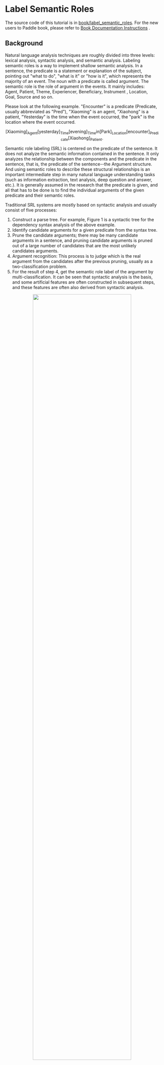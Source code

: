 
# Label Semantic Roles

The source code of this tutorial is in [book/label_semantic_roles](https://github.com/PaddlePaddle/book/tree/develop/07.label_semantic_roles). For the new users to Paddle book, please refer to [Book Documentation Instructions](https://github.com/PaddlePaddle/book#running-the-book) .

## Background

Natural language analysis techniques are roughly divided into three levels: lexical analysis, syntactic analysis, and semantic analysis. Labeling semantic roles is a way to implement shallow semantic analysis. In a sentence, the predicate is a statement or explanation of the subject, pointing out "what to do", "what is it" or "how is it", which represents the majority of an event. The noun with a predicate is called argument. The semantic role is the role of argument in the events. It mainly includes: Agent, Patient, Theme, Experiencer, Beneficiary, Instrument , Location, Goal, Source and so on.

Please look at the following example. "Encounter" is a predicate (Predicate, usually abbreviated as "Pred"), "Xiaoming" is an agent, "Xiaohong" is a patient, "Yesterday" is the time when the event occurred, the "park" is the location where the event occurred.

$$\mbox{[Xiaoming]}_{\mbox{Agent}}\mbox{[yesterday]}_{\mbox{Time}}\mbox{[evening]}_\mbox{Time}\mbox{in[Park]}_{\mbox{Location}}\mbox{[encounter]}_{\mbox{Predicate}}\mbox{[Xiaohong]}_{\mbox{Patient}}\mbox{. }$$

Semantic role labeling (SRL) is centered on the predicate of the sentence. It does not analyze the semantic information contained in the sentence. It only analyzes the relationship between the components and the predicate in the sentence, that is, the predicate of the sentence--the Argument structure. And using semantic roles to describe these structural relationships is an important intermediate step in many natural language understanding tasks (such as information extraction, text analysis, deep question and answer, etc.). It is generally assumed in the research that the predicate is given, and all that has to be done is to find the individual arguments of the given predicate and their semantic roles.

Traditional SRL systems are mostly based on syntactic analysis and usually consist of five processes:

1. Construct a parse tree. For example, Figure 1 is a syntactic tree for the dependency syntax analysis of the above example.
2. Identify candidate arguments for a given predicate from the syntax tree.
3. Prune the candidate arguments; there may be many candidate arguments in a sentence, and pruning candidate arguments is pruned out of a large number of candidates that are the most unlikely candidates arguments.
4. Argument recognition: This process is to judge which is the real argument from the candidates after the previous pruning, usually as a two-classification problem.
5. For the result of step 4, get the semantic role label of the argument by multi-classification. It can be seen that syntactic analysis is the basis, and some artificial features are often constructed in subsequent steps, and these features are often also derived from syntactic analysis.

<div align="center">
<img src="https://github.com/PaddlePaddle/book/blob/develop/07.label_semantic_roles/image/dependency_parsing.png?raw=true" width = "80%" align=center /><br>
Figure 1. Example of dependency syntax analysis tree
</div>

However, complete syntactic analysis needs to determine all the syntactic information contained in a sentence and the relationship between the components of the sentence. It is a very difficult task. The accuracy of syntactic analysis in current technology is not good, and the little errors in syntactic analysis will caused the SRL error. In order to reduce the complexity of the problem and obtain certain syntactic structure information, the idea of ​​"shallow syntactic analysis" came into being. Shallow syntactic analysis is also called partial parsing or chunking. Different from full syntactic analysis which obtains a complete syntactic tree, shallow syntactic analysis only needs to identify some relatively simple independent components of the sentence, such as verb phrases, these identified structures are called chunks. In order to avoid the difficulties caused by the failure to obtain a syntactic tree with high accuracy, some studies \[[1](#References)\] also proposed a chunk-based SRL method. The block-based SRL method solves the SRL as a sequence labeling problem. Sequence labeling tasks generally use the BIO representation to define the set of labels for sequence annotations. Firstly, Let's introduce this representation. In the BIO notation, B stands for the beginning of the block, I stands for the middle of the block, and O stands for the end of the block. Different blocks are assigned different labels by B, I, and O. For example, for a block group extended by role A, the first block it contains is assigned to tag B-A, the other blocks it contains are assigned to tag I-A, and the block not belonging to any argument is assigned tag O.

Let's continue to take the above sentence as an example. Figure 1 shows the BIO representation method.

<div align="center">
<img src="https://github.com/PaddlePaddle/book/blob/develop/07.label_semantic_roles/image/bio_example.png?raw=true" width = "90%" align=center /><br>
Figure 2. Example of BIO labeling method
</div>

As can be seen from the above example, it is a relatively simple process to directly get the semantic roles labeling result of the argument according to the sequence labeling result. This simplicity is reflected in: (1) relying on shallow syntactic analysis, reducing the requirements and difficulty of syntactic analysis; (2) there is no candidate argument to pruning in this step; (3) the identification and labeling of arguments are realized at the same time. This integrated approach to arguments identification and labeling simplifies the process, reduces the risk of error accumulation, and often achieves better results.

Similar to the block-based SRL method, in this tutorial we also regard the SRL as a sequence labeling problem. The difference is that we only rely on input text sequences, without relying on any additional syntax analysis results or complex artificial features. And constructing an end-to-end learning SRL system by using deep neural networks. Let's take the public data set of the SRL task in the [CoNLL-2004 and CoNLL-2005 Shared Tasks](http://www.cs.upc.edu/~srlconll/) task as an example to practice the following  tasks. Giving a sentence and a predicate in this sentence, through the way of sequence labeling, find the arguments corresponding to the predicate from the sentence, and mark their semantic roles.

## Model Overview

Recurrent Neural Network is an important model for modeling sequences. It is widely used in natural language processing tasks. Unlike the feed-forward neural network, the RNN is able to handle the contextual correlation between inputs. LSTM is an important variant of RNN that is commonly used to learn the long-range dependencies contained in long sequences. We have already introduced in [Sentiment Analysis](https://github.com/PaddlePaddle/book/tree/develop/06.understand_sentiment), in this article we still use LSTM to solve the SRL problem.

### Stacked Recurrent Neural Network

The deep network helps to form hierarchical features, and the upper layers of the network form more complex advanced features based on the primary features that have been learned in the lower layers. Although the LSTM is expanded along the time axis and is equivalent to a very "deep" feedforward network. However, since the LSTM time step parameters are shared, the mapping of the $t-1$ time state to the time of $t$ always passes only one non-linear mapping. It means that the modeling of state transitions by single-layer LSTM is “shallow”. Stacking multiple LSTM units, making the output of the previous LSTM$t$ time as the input of the next LSTM unit $t$ time, helps us build a deep network. We call it the first version of the stack ecurrent neural networks. Deep networks improve the ability of models to fit complex patterns and better model patterns across different time steps\[[2](#References)\].

However, training a deep LSTM network is not an easy task. Stacking multiple LSTM cells in portrait orientation may encounter problems with the propagation of gradients in the longitudinal depth. Generally, stacking 4 layers of LSTM units can be trained normally. When the number of layers reaches 4~8 layers, performance degradation will occur. At this time, some new structures must be considered to ensure the gradient is transmitted vertically and smoothly. This is a problem that must be solved in training a deep LSTM networks. We can learn from LSTM to solve one of the tips of the "gradient disappearance and gradient explosion" problem: there is no nonlinear mapping on the information propagation route of Memory Cell, and neither gradient decay nor explosion when the gradient propagates back. Therefore, the deep LSTM model can also add a path that ensures smooth gradient propagation in the vertical direction.

The operation performed by an LSTM unit can be divided into three parts: (1) Input-to-hidden: Each time step input information $x$ will first pass through a matrix map and then as a forgetting gate, input gate, memory unit, output gate's input. Note that this mapping does not introduce nonlinear activation; (2) Hidden-to-hidden: this step is the main body of LSTM calculation, including forgotten gate, input gate, memory unit update, output gate calculation; (3) hidden-to-output: usually simple to activate the hidden layer vector. On the basis of the first version of the stack network, we add a new path: in addition to the previous LSTM output, the mapping of the input of the previous LSTM to the hidden layer is used as a new input. and a new input is added. At the same time, add a linear map to learn a new transform.

Figure 3 is a schematic structural diagram of a finally obtained stack recurrent neural network.

<p align="center">
<img src="https://github.com/PaddlePaddle/book/blob/develop/07.label_semantic_roles/image/stacked_lstm.png?raw=true" width = "40%" align=center><br>
Figure 3. Schematic diagram of stack-based recurrent neural network based on LSTM
</p>

### Bidirectional Recurrent Neural Network

In LSTM, the hidden layer vector at the time of $t$ encodes all input information until the time of $t$. The LSTM at $t$ can see the history, but cannot see the future. In most natural language processing tasks, we almost always get the whole sentence. In this case, if you can get future information like the historical information, it will be of great help to the sequence learning task.

In order to overcome this shortcoming, we can design a bidirectional recurrent network unit, which is simple and straightforward: make a small modification to the stack recurrent neural network of the previous section, stack multiple LSTM units, and let each layer of LSTM units learn the output sequence of the previous layer in the order of forward, reverse, forward …… So, starting from layer 2, our LSTM unit will always see historical and future information at $t$. Figure 4 is a schematic diagram showing the structure of a bidirectional recurrent neural network based on LSTM.

<p align="center">
<img src="https://github.com/PaddlePaddle/book/blob/develop/07.label_semantic_roles/image/bidirectional_stacked_lstm.png?raw=true" width = "60%" align=center><br>
Figure 4. Schematic diagram of a bidirectional recurrent neural network based on LSTM
</p>

It should be noted that this bidirectional RNN structure is not the same as the bidirectional RNN structure used by Bengio etc in machine translation tasks\[[3](#References), [4](#References)\] Another bidirectional recurrent neural network will be introduced in the following [Machine Translation](https://github.com/PaddlePaddle/book/blob/develop/08.machine_translation) task.

### Conditional Random Field

The idea of ​​using a neural network model to solve a problem usually is: the front-layer network learns the feature representation of the input, and the last layer of the network completes the final task based on the feature. In the SRL task, the feature representation of the deep LSTM network learns input. Conditional Random Filed (CRF) completes the sequence labeling on th basis of features at the end of the entire network.

CRF is a probabilistic structural model, which can be regarded as a probabilistic undirected graph model. Nodes represent random variables and edges represent probability dependencies between random variables. In simple terms, CRF learns the conditional probability $P(X|Y)$, where $X = (x_1, x_2, ... , x_n)$ is the input sequence, $Y = (y_1, y_2, ..., y_n $ is a sequence of tokens; the decoding process is given the $X$ sequence to solve the $Y$ sequence with the largest $P(Y|X)$, that is $Y^* = \mbox{arg max}_{Y} P( Y | X)$.

The sequence labeling task only needs to consider that both the input and the output are a linear sequence. And since we only use the input sequence as a condition and do not make any conditional independent assumptions, there is no graph structure between the elements of the input sequence. In summary, the CRF defined on the chain diagram shown in Figure 5 is used in the sequence labeling task, which is called Linear Chain Conditional Random Field.

<p align="center">
<img src="https://github.com/PaddlePaddle/book/blob/develop/07.label_semantic_roles/image/linear_chain_crf.png?raw=true" width = "35%" align=center><br>
Figure 5. Linear chain conditional random field used in sequence labeling tasks
</p>

According to the factorization theorem on the linear chain condition random field \[[5](#References)\], the probability of a particular tag sequence $Y$ can be defined as given in the observation sequence $X$:

$$p(Y | X) = \frac{1}{Z(X)} \text{exp}\left(\sum_{i=1}^{n}\left(\sum_{j}\lambda_{ j}t_{j} (y_{i - 1}, y_{i}, X, i) + \sum_{k} \mu_k s_k (y_i, X, i)\right)\right)$$

Where $Z(X)$ is the normalization factor, and $t_j$ is the feature function defined on the edge, depending on the current and previous position, which called the transition feature. It represents the transition probability of the input sequence $X$ and its labeling sequence marked at the $i$ and $i - 1$ positions. $s_k$ is a feature function defined on the node, called a state feature, which depends on the current position. It represents the probability of marking for the observation sequence $X$ and its $i$ position. $\lambda_j$ and $\mu_k$ are the weights corresponding to the transfer feature function and the state feature function respectively. In fact, $t$ and $s$ can be represented in the same mathematical form, and the transfer feature and state are summed at each position $i$: $f_{k}(Y, X) = \sum_{i =1}^{n}f_k({y_{i - 1}, y_i, X, i})$. Calling $f$ collectively as a feature function, so $P(Y|X)$ can be expressed as:

$$p(Y|X, W) = \frac{1}{Z(X)}\text{exp}\sum_{k}\omega_{k}f_{k}(Y, X)$$

$\omega$ is the weight corresponding to the feature function and is the parameter to be learned by the CRF model. During training, for a given input sequence and the corresponding set of markup sequences $D = \left[(X_1, Y_1), (X_2 , Y_2) , ... , (X_N, Y_N)\right]$ , by regularizing the maximum likelihood estimation to solve the following optimization objectives:

$$\DeclareMathOperator*{\argmax}{arg\,max} L(\lambda, D) = - \text{log}\left(\prod_{m=1}^{N}p(Y_m|X_m, W )\right) + C \frac{1}{2}\lVert W\rVert^{2}$$

This optimization objectives can be solved by the back propagation algorithm together with the entire neural network. When decoding, for a given input sequence $X$, the output sequence $\bar{Y}$ of maximizing the conditional probability $\bar{P}(Y|X)$ by the decoding algorithm (such as: Viterbi algorithm, Beam Search).

### Deep bidirectional LSTM (DB-LSTM) SRL model

In the SRL task, the input is “predicate” and “a sentence”. The goal is to find the argument of the predicate from this sentence and mark the semantic role of the argument. If a sentence contains $n$ predicates, the sentence will be processed for $n$ times. One of the most straightforward models is the following:

1. Construct the input;
 - Input 1 is the predicate and 2 is the sentence
 - Extend input 1 to a sequence as long as input 2, expressed by one-hot mode;
2. The predicate sequence and sentence sequence of the one-hot format are converted into a sequence of word vectors represented by real vectors through a vocabulary;
3. The two word vector sequences in step 2 are used as input of the bidirectional LSTM to learn the feature representation of the input sequence;
4. The CRF takes the features learned in the model in step 3 as input, and uses the tag sequence as the supervised signal to implement sequence labeling;

You can try this method. Here, we propose some improvements that introduce two simple features that are very effective in improving system performance:

- Predicate's context: In the above method, only the word vector of the predicate is used to express all the information related to the predicate. This method is always very weak, especially if the predicate appears multiple times in the sentence, it may cause certain ambiguity. From experience, a small segment of several words before and after the predicate can provide more information to help resolve ambiguity. So, we add this kind of experience to the model, and extract a "predicate context" fragment for each predicate, that is, a window fragment composed of $n$ words before and after the predicate;
- Predicate context area's tag: Introduces a 0-1 binary variable for each word in the sentence, which indicats whether they are in the "predicate context" fragment;

The modified model is as follows (Figure 6 is a schematic diagram of the model structure with a depth of 4):

1. Construct input
 - Input 1 is a sentence sequence, input 2 is a predicate sequence, input 3 is a predicate context, and $n$ words before and after the predicate are extracted from the sentence to form a predicate context, which represented by one-hot. Input 4 is a predicate context area which marks whether each word in the sentence is in the context of the predicate;
 - Extend the input 2~3 to a sequence as long as the input 1;
2. Input 1~4 are converted into a sequence of word vectors represented by real vectors in vocabulary; where inputs 1 and 3 share the same vocabulary, and inputs 2 and 4 each have their own vocabulary;
3. The four word vector sequences in step 2 are used as input to the bidirectional LSTM model; the LSTM model learns the feature representation of the input sequence to obtain a new feature representation sequence;
4. The CRF takes the features learned in step 3 of the LSTM as input, and uses the marked sequence as the supervised signal to complete the sequence labeling;

<div align="center">
<img src="https://github.com/PaddlePaddle/book/blob/develop/07.label_semantic_roles/image/db_lstm_network.png?raw=true" width = "60%" align=center /><br>
Figure 6. Deep bidirectional LSTM  model on the SRL task
</div>


## Data Introduction

In this tutorial, We use the data set opened by the [CoNLL 2005](http://www.cs.upc.edu/~srlconll/) SRL task as an example. It is important to note that the training set and development set of the CoNLL 2005 SRL task are not free for public after the competition. Currently, only the test set is available, including 23 in the Wall Street Journal and 3 in the Brown corpus. In this tutorial, we use the WSJ data in the test set to solve the model for the training set. However, since the number of samples in the test set is far from enough, if you want to train an available neural network SRL system, consider paying for the full amount of data.

The original data also includes a variety of information such as part-of-speech tagging, named entity recognition, and syntax parse tree. In this tutorial, we use the data in the test.wsj folder for training and testing, and only use the data under the words folder (text sequence) and the props folder (labeled results). The data directories used in this tutorial are as follows:

```text
conll05st-release/
└── test.wsj
    ├── props # Label result
    └── words # Input text sequence
```

The labeling information is derived from the labeling results of Penn TreeBank\[[7](#References)\] and PropBank\[[8](#References)\]. The label of the PropBank labeling result is different from the labeling result label we used in the first example of the article, but the principle is the same. For the description of the meaning of the labeling result label, please refer to the paper \[[9](#References)\].

The raw data needs to be preprocessed in order to be processed by PaddlePaddle. The preprocessing includes the following steps:

1. Combine text sequences and tag sequences into one record;
2. If a sentence contains $n$ predicates, the sentence will be processed for $n$ times, becoming a $n$ independent training sample, each sample with a different predicate;
3. Extract the predicate context and construct the predicate context area tag;
4. Construct a tag represented by the BIO method;
5. Get the integer index corresponding to the word according to the dictionary.

After the pre-processing is completed, a training sample data contains 9 fields, namely: sentence sequence, predicate, predicate context (accounting for 5 columns), predicate context area tag, and labeling sequence. The following table is an example of a training sample.

| Sentence Sequence | Predicate | Predicate Context (Window = 5) | Predicate Context Area Tag | Label Sequence |
|---|---|---|---|---|
| A | set | n't been set . × | 0 | B-A1 |
| record | set | n't been set . × | 0 | I-A1 |
| date | set | n't been set . × | 0 | I-A1 |
| has | set | n't been set . × | 0 | O |
| n't | set | n't been set . × | 1 | B-AM-NEG |
| been | set | n't been set . × | 1 | O |
| set | set | n't been set . × | 1 | B-V |
| . | set | n't been set . × | 1 | O |


In addition to the data, we also provide the following resources:

| File Name | Description |
|---|---|
| word_dict | Input a dictionary of sentences for a total of 44068 words |
| label_dict | Tag dictionary, total 106 tags |
| predicate_dict | Dictionary of predicates, totaling 3162 words |
| emb | A trained vocabulary, 32-dimensional |

We trained a language model on English Wikipedia to get a word vector to initialize the SRL model. During the training of the SRL model, the word vector is no longer updated. For the language model and word vector, refer to [Word Vector](https://github.com/PaddlePaddle/book/blob/develop/04.word2vec) for this tutorial. The corpus of our training language model has a total of 995,000,000 tokens, and the dictionary size is controlled to 4,900,000 words. CoNLL 2005 training corpus 5% of this word is not in 4900,000 words, we have seen them all unknown words, with `<unk>` representation.

Get the dictionary and print the dictionary size:

```python
from __future__ import print_function

import math, os
import numpy as np
import paddle
import paddle.dataset.conll05 as conll05
import paddle.fluid as fluid
import six
import time

with_gpu = os.getenv('WITH_GPU', '0') != '0'

word_dict, verb_dict, label_dict = conll05.get_dict()
word_dict_len = len(word_dict)
label_dict_len = len(label_dict)
pred_dict_len = len(verb_dict)

print('word_dict_len: ', word_dict_len)
print('label_dict_len: ', label_dict_len)
print('pred_dict_len: ', pred_dict_len)
```

## Model Configuration

- Define input data dimensions and model hyperparameters.

```python
mark_dict_len = 2    # The dimension of the context area flag, which is a 0-1 2 value feature, so the dimension is 2
word_dim = 32        # Word vector dimension
mark_dim = 5         # The predicate context area is mapped to a real vector by the vocabulary, which is the adjacent dimension
hidden_dim = 512     # LSTM Hidden Layer Vector Dimensions : 512 / 4
depth = 8            # depth of stack LSTM
mix_hidden_lr = 1e-3 # Basic learning rate of fundamental_chain_crf layer

IS_SPARSE = True     # Whether to update embedding in sparse way
PASS_NUM = 10        # Training epoches
BATCH_SIZE = 10      # Batch size

embedding_name = 'emb'
```

It should be specially noted that the parameter `hidden_dim = 512` actually specifies the dimension of the LSTM hidden layer's vector is 128. For this, please refer to the description of `dynamic_lstm` in the official PaddlePaddle API documentation.

- As is mentioned above, we use the trained word vector based on English Wikipedia to initialize the embedding layer parameters of the total six features of the sequence input and predicate context, which are not updated during training.

```python
#Here load the binary parameters saved by PaddlePaddle
def load_parameter(file_name, h, w):
    with open(file_name, 'rb') as f:
        f.read(16)  # skip header.
        return np.fromfile(f, dtype=np.float32).reshape(h, w)
```



## Training Model

- We train according to the network topology and model parameters. We also need to specify the optimization method when constructing. Here we use the most basic SGD method (momentum is set to 0), and set the learning rate, regularition, and so on.

Define hyperparameters for the training process

```python
use_cuda = False #Execute training on cpu
save_dirname = "label_semantic_roles.inference.model" #The model parameters obtained by training are saved in the file.
is_local = True
```

### Data input layer definition
Defines the format of the model input features, including the sentence sequence, the predicate, the five features of the predicate context, and the predicate context area flags.

```python
# Sentence sequences
word = fluid.data(
    name='word_data', shape=[None, 1], dtype='int64', lod_level=1)

# predicate
predicate = fluid.data(
    name='verb_data', shape=[None, 1], dtype='int64', lod_level=1)

# predicate context's 5 features
ctx_n2 = fluid.data(
    name='ctx_n2_data', shape=[None, 1], dtype='int64', lod_level=1)
ctx_n1 = fluid.data(
    name='ctx_n1_data', shape=[None, 1], dtype='int64', lod_level=1)
ctx_0 = fluid.data(
    name='ctx_0_data', shape=[None, 1], dtype='int64', lod_level=1)
ctx_p1 = fluid.data(
    name='ctx_p1_data', shape=[None, 1], dtype='int64', lod_level=1)
ctx_p2 = fluid.data(
    name='ctx_p2_data', shape=[None, 1], dtype='int64', lod_level=1)

# Predicate conotext area flag
mark = fluid.data(
    name='mark_data', shape=[None, 1], dtype='int64', lod_level=1)
```
### Defining the network structure
First pre-train and define the model input layer

```python
#pre-training predicate and predicate context area flags
predicate_embedding = fluid.embedding(
    input=predicate,
    size=[pred_dict_len, word_dim],
    dtype='float32',
    is_sparse=IS_SPARSE,
    param_attr='vemb')

mark_embedding = fluid.embedding(
    input=mark,
    size=[mark_dict_len, mark_dim],
    dtype='float32',
    is_sparse=IS_SPARSE)

#Sentence sequences and predicate context 5 features then pre-trained
word_input = [word, ctx_n2, ctx_n1, ctx_0, ctx_p1, ctx_p2]
#Because word vector is pre-trained, no longer training embedding table,
# The trainable's parameter attribute set to False prevents the embedding table from being updated during training
emb_layers = [
    fluid.embedding(
        size=[word_dict_len, word_dim],
        input=x,
        param_attr=fluid.ParamAttr(
            name=embedding_name, trainable=False)) for x in word_input
]
# Pre-training results for adding predicate and predicate context area tags
emb_layers.append(predicate_embedding)
emb_layers.append(mark_embedding)
```
Define eight LSTM units to learn all input sequences in "forward/reverse" order.

```python
# A total of 8 LSTM units are trained, each unit is oriented from left to right or right to left.
# Determined by the parameter `is_reverse`
# First stack structure
hidden_0_layers = [
    fluid.layers.fc(input=emb, size=hidden_dim, act='tanh')
    for emb in emb_layers
]

hidden_0 = fluid.layers.sums(input=hidden_0_layers)

lstm_0 = fluid.layers.dynamic_lstm(
    input=hidden_0,
    size=hidden_dim,
    candidate_activation='relu',
    gate_activation='sigmoid',
    cell_activation='sigmoid')

# Stack L-LSTM and R-LSTM with directly connected sides
input_tmp = [hidden_0, lstm_0]

# remaining stack structure
for i in range(1, depth):
    mix_hidden = fluid.layers.sums(input=[
        fluid.layers.fc(input=input_tmp[0], size=hidden_dim, act='tanh'),
        fluid.layers.fc(input=input_tmp[1], size=hidden_dim, act='tanh')
    ])

    lstm = fluid.layers.dynamic_lstm(
        input=mix_hidden,
        size=hidden_dim,
        candidate_activation='relu',
        gate_activation='sigmoid',
        cell_activation='sigmoid',
        is_reverse=((i % 2) == 1))

    input_tmp = [mix_hidden, lstm]

# Fetch the output of the last stack LSTM and the input of this LSTM unit to the hidden layer mapping,
# Learn the state feature of CRF after a fully connected layer maps to the dimensions of the tags dictionary
feature_out = fluid.layers.sums(input=[
    fluid.layers.fc(input=input_tmp[0], size=label_dict_len, act='tanh'),
    fluid.layers.fc(input=input_tmp[1], size=label_dict_len, act='tanh')
])

# tag/label sequence
target = fluid.data(
    name='target', shape=[1], dtype='int64', lod_level=1)

# Learning CRF transfer features
crf_cost = fluid.layers.linear_chain_crf(
    input=feature_out,
    label=target,
    param_attr=fluid.ParamAttr(
        name='crfw', learning_rate=mix_hidden_lr))


avg_cost = fluid.layers.mean(crf_cost)

# Use the most basic SGD optimization method (momentum is set to 0)
sgd_optimizer = fluid.optimizer.SGD(
    learning_rate=fluid.layers.exponential_decay(
        learning_rate=0.01,
        decay_steps=100000,
        decay_rate=0.5,
        staircase=True))

sgd_optimizer.minimize(avg_cost)


```

The data introduction section mentions the payment of the CoNLL 2005 training set. Here we use the test set training for everyone to learn. Conll05.test() produces one sample every time, containing 9 features, then shuffle and after batching as the input for training.

```python
crf_decode = fluid.layers.crf_decoding(
    input=feature_out, param_attr=fluid.ParamAttr(name='crfw'))

train_data = fluid.io.batch(
    fluid.io.shuffle(
        paddle.dataset.conll05.test(), buf_size=8192),
    batch_size=BATCH_SIZE)

place = fluid.CUDAPlace(0) if use_cuda else fluid.CPUPlace()

```

The corresponding relationship between each data and data_layer is specified by the feeder. The following feeder indicates that the data_layer corresponding to the 0th column of the data generated by conll05.test() is `word`.


```python
feeder = fluid.DataFeeder(
    feed_list=[
        word, ctx_n2, ctx_n1, ctx_0, ctx_p1, ctx_p2, predicate, mark, target
    ],
    place=place)
exe = fluid.Executor(place)
```

Start training

```python
main_program = fluid.default_main_program()

exe.run(fluid.default_startup_program())
embedding_param = fluid.global_scope().find_var(
    embedding_name).get_tensor()
embedding_param.set(
    load_parameter(conll05.get_embedding(), word_dict_len, word_dim),
    place)

start_time = time.time()
batch_id = 0
for pass_id in six.moves.xrange(PASS_NUM):
    for data in train_data():
        cost = exe.run(main_program,
                       feed=feeder.feed(data),
                       fetch_list=[avg_cost])
        cost = cost[0]

        if batch_id % 10 == 0:
            print("avg_cost: " + str(cost))
            if batch_id != 0:
                print("second per batch: " + str((time.time(
                ) - start_time) / batch_id))
            # Set the threshold low to speed up the CI test
            if float(cost) < 60.0:
                if save_dirname is not None:
                    fluid.io.save_inference_model(save_dirname, [
                        'word_data', 'verb_data', 'ctx_n2_data',
                        'ctx_n1_data', 'ctx_0_data', 'ctx_p1_data',
                        'ctx_p2_data', 'mark_data'
                    ], [feature_out], exe)
                break

        batch_id = batch_id + 1
```


## Model Application

After completing the training, the optimal model needs to be selected according to a performance indicator we care about. You can simply select the model with the least markup error on the test set. We give an example of using a trained model for prediction as follows.

First set the parameters of the prediction process

```python
use_cuda = False #predict on cpu
save_dirname = "label_semantic_roles.inference.model" #call trained model for prediction

place = fluid.CUDAPlace(0) if use_cuda else fluid.CPUPlace()
exe = fluid.Executor(place)
```
Set the input, use LoDTensor to represent the input word sequence, where the shape of each word's base_shape is [1], because each word is represented by an id. If the length-based LoD is [[3, 4, 2]], which is a single-layer LoD, then the constructed LoDTensor contains three sequences which their length are 3, 4, and 2.

Note that LoD is a list of lists.


```python
lod = [[3, 4, 2]]
base_shape = [1]

# Construct fake data as input, the range of random integer numbers is [low, high]
word = fluid.create_random_int_lodtensor(
    lod, base_shape, place, low=0, high=word_dict_len - 1)
pred = fluid.create_random_int_lodtensor(
    lod, base_shape, place, low=0, high=pred_dict_len - 1)
ctx_n2 = fluid.create_random_int_lodtensor(
    lod, base_shape, place, low=0, high=word_dict_len - 1)
ctx_n1 = fluid.create_random_int_lodtensor(
    lod, base_shape, place, low=0, high=word_dict_len - 1)
ctx_0 = fluid.create_random_int_lodtensor(
    lod, base_shape, place, low=0, high=word_dict_len - 1)
ctx_p1 = fluid.create_random_int_lodtensor(
    lod, base_shape, place, low=0, high=word_dict_len - 1)
ctx_p2 = fluid.create_random_int_lodtensor(
    lod, base_shape, place, low=0, high=word_dict_len - 1)
mark = fluid.create_random_int_lodtensor(
    lod, base_shape, place, low=0, high=mark_dict_len - 1)
```

Using fluid.io.load_inference_model to load inference_program, feed_target_names is the name of the model's input variable, and fetch_targets is the predicted object.

```python
[inference_program, feed_target_names,
 fetch_targets] = fluid.io.load_inference_model(save_dirname, exe)
```
Construct the feed dictionary {feed_target_name: feed_target_data}, where the results are a list of predicted targets

```python
assert feed_target_names[0] == 'word_data'
assert feed_target_names[1] == 'verb_data'
assert feed_target_names[2] == 'ctx_n2_data'
assert feed_target_names[3] == 'ctx_n1_data'
assert feed_target_names[4] == 'ctx_0_data'
assert feed_target_names[5] == 'ctx_p1_data'
assert feed_target_names[6] == 'ctx_p2_data'
assert feed_target_names[7] == 'mark_data'
```
Execute prediction

```python
results = exe.run(inference_program,
                  feed={
                      feed_target_names[0]: word,
                      feed_target_names[1]: pred,
                      feed_target_names[2]: ctx_n2,
                      feed_target_names[3]: ctx_n1,
                      feed_target_names[4]: ctx_0,
                      feed_target_names[5]: ctx_p1,
                      feed_target_names[6]: ctx_p2,
                      feed_target_names[7]: mark
                  },
                  fetch_list=fetch_targets,
                  return_numpy=False)
```

Output result

```python
print(results[0].lod())
np_data = np.array(results[0])
print("Inference Shape: ", np_data.shape)
```


## Conclusion

Labeling semantic roles is an important intermediate step in many natural language understanding tasks. In this tutorial, we take the label semantic roles task as an example to introduce how to use PaddlePaddle for sequence labeling tasks. The model presented in the tutorial comes from our published paper \[[10](#References)\]. Since the training data for the CoNLL 2005 SRL task is not currently fully open, only the test data is used as an example in the tutorial. In this process, we hope to reduce our reliance on other natural language processing tools. We can use neural network data-driven, end-to-end learning capabilities to get a model that is comparable or even better than traditional methods. In the paper, we confirmed this possibility. More information and discussion about the model can be found in the paper.

<a name="References"></a>
## References
1. Sun W, Sui Z, Wang M, et al. [Chinese label semantic roles with shallow parsing](http://www.aclweb.org/anthology/D09-1#page=1513)[C]//Proceedings Of the 2009 Conference on Empirical Methods in Natural Language Processing: Volume 3-Volume 3. Association for Computational Linguistics, 2009: 1475-1483.
2. Pascanu R, Gulcehre C, Cho K, et al. [How to construct deep recurrent neural networks](https://arxiv.org/abs/1312.6026)[J]. arXiv preprint arXiv:1312.6026, 2013.
3. Cho K, Van Merriënboer B, Gulcehre C, et al. [Learning phrase representations using RNN encoder-decoder for statistical machine translation](https://arxiv.org/abs/1406.1078)[J]. arXiv preprint arXiv: 1406.1078, 2014.
4. Bahdanau D, Cho K, Bengio Y. [Neural machine translation by jointly learning to align and translate](https://arxiv.org/abs/1409.0473)[J]. arXiv preprint arXiv:1409.0473, 2014.
5. Lafferty J, McCallum A, Pereira F. [Conditional random fields: Probabilistic models for segmenting and labeling sequence data](https://repository.upenn.edu/cgi/viewcontent.cgi?article=1162&context=cis_papers) [C]//Proceedings of the eighteenth international conference on machine learning, ICML. 2001, 1: 282-289.
6. Li Hang. Statistical Learning Method[J]. Tsinghua University Press, Beijing, 2012.
7. Marcus MP, Marcinkiewicz MA, Santorini B. [Building a large annotated corpus of English: The Penn Treebank](http://repository.upenn.edu/cgi/viewcontent.cgi?article=1246&context=cis_reports)[J] Computational linguistics, 1993, 19(2): 313-330.
8. Palmer M, Gildea D, Kingsbury P. [The proposition bank: An annotated corpus of semantic roles](http://www.mitpressjournals.org/doi/pdfplus/10.1162/0891201053630264) [J]. Computational linguistics, 2005 , 31(1): 71-106.
9. Carreras X, Màrquez L. [Introduction to the CoNLL-2005 shared task: label semantic roles](http://www.cs.upc.edu/~srlconll/st05/papers/intro.pdf)[C]/ /Proceedings of the Ninth Conference on Computational Natural Language Learning. Association for Computational Linguistics, 2005: 152-164.
10. Zhou J, Xu W. [End-to-end learning of label semantic roles using recurrent neural networks](http://www.aclweb.org/anthology/P/P15/P15-1109.pdf)[C] //Proceedings of the Annual Meeting of the Association for Computational Linguistics. 2015.

<br/>
<a rel="license" href="http://creativecommons.org/licenses/by-sa/4.0/"><img alt="知识共享许可协议" style="border-width:0" src="https://paddlepaddleimage.cdn.bcebos.com/bookimage/camo.png" /></a><br /><span xmlns:dct="http://purl.org/dc/terms/" href="http://purl.org/dc/dcmitype/Text" property="dct:title" rel="dct:type">This tutorial</span> is contributed by <a xmlns:cc="http://creativecommons.org/ns#" href="http://book.paddlepaddle.org" property="cc:attributionName" rel="cc:attributionURL">PaddlePaddle</a>, and licensed under a <a rel="license" href="http://creativecommons.org/licenses/by-sa/4.0/">Creative Commons Attribution-ShareAlike 4.0 International License</a>.
